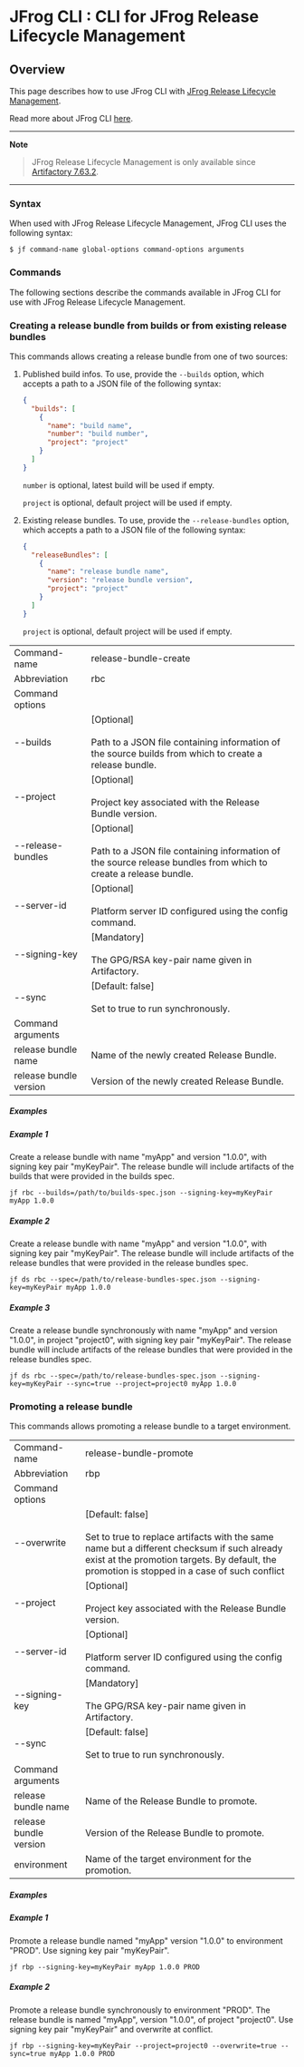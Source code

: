 JFrog CLI : CLI for JFrog Release Lifecycle Management
======================================


Overview
--------

This page describes how to use JFrog CLI with [JFrog Release Lifecycle Management](https://jfrog.com/help/r/jfrog-artifactory-documentation/jfrog-release-lifecycle-management-solution).

Read more about JFrog CLI [here](https://jfrog.com/help/r/jfrog-cli).

---
**Note**
> JFrog Release Lifecycle Management is only available since [Artifactory 7.63.2](https://jfrog.com/help/r/jfrog-release-information/artifactory-7.63.2-cloud).
---

### Syntax

When used with JFrog Release Lifecycle Management, JFrog CLI uses the following syntax:

	$ jf command-name global-options command-options arguments

### Commands

The following sections describe the commands available in JFrog CLI for use with JFrog Release Lifecycle Management.

### Creating a release bundle from builds or from existing release bundles

This commands allows creating a release bundle from one of two sources:
1. Published build infos. To use, provide the `--builds` option, which accepts a path to a JSON file of the following syntax:
    ```json
    {
      "builds": [
        {
          "name": "build name",
          "number": "build number",
          "project": "project"
        }
      ]
    }
    ```
    `number` is optional, latest build will be used if empty.
    
    `project` is optional, default project will be used if empty.

2. Existing release bundles. To use, provide the `--release-bundles` option, which accepts a path to a JSON file of the following syntax:
    ```json
    {
      "releaseBundles": [
        {
          "name": "release bundle name",
          "version": "release bundle version",
          "project": "project"
        }
      ]
    }
    ```
    `project` is optional, default project will be used if empty.

|                        |                                                                                                                                                                                                                                                                                       |
|------------------------|---------------------------------------------------------------------------------------------------------------------------------------------------------------------------------------------------------------------------------------------------------------------------------------|
| Command-name           | release-bundle-create                                                                                                                                                                                                                                                                 |
| Abbreviation           | rbc                                                                                                                                                                                                                                                                                   |
| Command options        |                                                                                                                                                                                                                                                                                       |
| --builds               | \[Optional\]<br><br>Path to a JSON file containing information of the source builds from which to create a release bundle.                                                                                                                                                            |
| --project              | \[Optional\]<br><br>Project key associated with the Release Bundle version.                                                                                                                                                                                                           |
| --release-bundles      | \[Optional\]<br><br>Path to a JSON file containing information of the source release bundles from which to create a release bundle.                                                                                                                                                   |
| --server-id            | \[Optional\]<br><br>Platform server ID configured using the config command.                                                                                                                                                                                                           |
| --signing-key          | \[Mandatory\]<br><br>The GPG/RSA key-pair name given in Artifactory.                                                                                                                                                                                                                  |
| --sync                 | \[Default: false\]<br><br>Set to true to run synchronously.                                                                                                                                                                                                                           |
| Command arguments      |                                                                                                                                                                                                                                                                                       |
| release bundle name    | Name of the newly created Release Bundle.                                                                                                                                                                                                                                             |
| release bundle version | Version of the newly created Release Bundle.                                                                                                                                                                                                                                          |

##### Examples

##### Example 1

Create a release bundle with name "myApp" and version "1.0.0", with signing key pair "myKeyPair".
The release bundle will include artifacts of the builds that were provided in the builds spec. 

	jf rbc --builds=/path/to/builds-spec.json --signing-key=myKeyPair myApp 1.0.0

##### Example 2

Create a release bundle with name "myApp" and version "1.0.0", with signing key pair "myKeyPair".
The release bundle will include artifacts of the release bundles that were provided in the release bundles spec.

	jf ds rbc --spec=/path/to/release-bundles-spec.json --signing-key=myKeyPair myApp 1.0.0

##### Example 3

Create a release bundle synchronously with name "myApp" and version "1.0.0", in project "project0", with signing key pair "myKeyPair".
The release bundle will include artifacts of the release bundles that were provided in the release bundles spec.

	jf ds rbc --spec=/path/to/release-bundles-spec.json --signing-key=myKeyPair --sync=true --project=project0 myApp 1.0.0

### Promoting a release bundle

This commands allows promoting a release bundle to a target environment.

|                        |                                                                                                                                                                                                                        |
|------------------------|------------------------------------------------------------------------------------------------------------------------------------------------------------------------------------------------------------------------|
| Command-name           | release-bundle-promote                                                                                                                                                                                                 |
| Abbreviation           | rbp                                                                                                                                                                                                                    |
| Command options        |                                                                                                                                                                                                                        |
| --overwrite            | \[Default: false\]<br><br>Set to true to replace artifacts with the same name but a different checksum if such already exist at the promotion targets. By default, the promotion is stopped in a case of such conflict |
| --project              | \[Optional\]<br><br>Project key associated with the Release Bundle version.                                                                                                                                            |
| --server-id            | \[Optional\]<br><br>Platform server ID configured using the config command.                                                                                                                                            |
| --signing-key          | \[Mandatory\]<br><br>The GPG/RSA key-pair name given in Artifactory.                                                                                                                                                   |
| --sync                 | \[Default: false\]<br><br>Set to true to run synchronously.                                                                                                                                                            |
| Command arguments      |                                                                                                                                                                                                                        |
| release bundle name    | Name of the Release Bundle to promote.                                                                                                                                                                                 |
| release bundle version | Version of the Release Bundle to promote.                                                                                                                                                                              |
| environment            | Name of the target environment for the promotion.                                                                                                                                                                      |


##### Examples

##### Example 1

Promote a release bundle named "myApp" version "1.0.0" to environment "PROD".
Use signing key pair "myKeyPair".

	jf rbp --signing-key=myKeyPair myApp 1.0.0 PROD

##### Example 2

Promote a release bundle synchronously to environment "PROD".
The release bundle is named "myApp", version "1.0.0", of project "project0".
Use signing key pair "myKeyPair" and overwrite at conflict.

	jf rbp --signing-key=myKeyPair --project=project0 --overwrite=true --sync=true myApp 1.0.0 PROD

